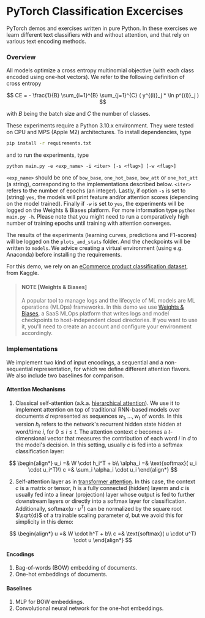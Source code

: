 # PyTorch Classification Excercises

PyTorch demos and exercises written in pure Python. In these exercises
we learn different text classifiers with and without attention, and that
rely on various text encoding methods.

### Overview

All models optimize a cross entropy multinomial objective
(with each class encoded using one-hot vectors). We refer to the following definition
of cross entropy

$$
CE = - \frac{1}{B} \sum_{i=1}^{B} \sum_{j=1}^{C} ( y^{(i)}_j * \ln p^{(i)}_j )
$$

with $B$ being the batch size and $C$ the number of classes.

These experiments require a Python 3.10.x environment. They were tested on CPU and MPS
(Apple M2) architectures. To install dependencies, type
```bash
pip install -r requirements.txt
```
and to run the experiments, type
```
python main.py -e <exp_name> -i <iter> [-s <flag>] [-w <flag>]
```
`<exp_name>` should be one of `bow_base`, `one_hot_base`, `bow_att` or `one_hot_att` (a string), corresponding
to the implementations described below. `<iter>` refers to the number of epochs (an integer). Lastly, 
if option `-s` is set to (string) `yes`, the models will print feature and/or attention scores (depending on the model trained). Finally if `-w` is set to `yes`, the experiments will be logged on the Weights & 
Biases platform. For more information type `python main.py -h`. Please note that you might need to run a comparatively high number of training epochs until training with attention converges.

The results of the experiments (learning curves, predictions and F1-scores) will be logged on the `plots_and_stats` folder. And the checkpoints will be written to `models`.
We advice creating a virtual environment (using e.g. Anaconda) before installing the requirements.

For this demo, we rely on an [eCommerce product classification dataset](https://www.kaggle.com/datasets/carrie1/ecommerce-data), from Kaggle.

>#### NOTE [Weights & Biases]
>A popular tool to manage logs and the lifecycle of ML models are
>ML operations (MLOps) frameworks. In this demo we use [Weights & Biases](https://wandb.ai/site/), a SaaS MLOps platform that writes 
>logs and model checkpoints to host-independent cloud directories. If you want to use it, you'll need to create an account and
>configure your environment accordingly.

### Implementations

We implement two kind of input encodings, a sequential and a non-sequential representation, for which
we define different attention flavors. We also include two baselines for comparison. 

#### Attention Mechanisms

1) Classical self-attention (a.k.a. [hierarchical attention](https://aclanthology.org/N16-1174.pdf)).
   We use it to implement attention on top of traditional RNN-based models over
   documents $d$ represented as sequences $w_1,\dots,w_t$ of words.
   In this version $h_i$ refers to
   the network's recurrent hidden state hidden at word/time $i$, for $0 \leq i \leq t$.
   The attention context $c$ becomes a $t$-dimensional vector that measures the contribution of
   each word $i$ in $d$ to the model's decision. In this setting, usually $c$ is fed into
   a softmax classification layer:

  $$
  \begin{align*}
  u_i =& W \cdot h_i^T + b\\
  \alpha_i =& \text{softmax}( u_i \cdot u_i^T)\\
  c =& \sum_i \alpha_i \cdot u_i  
  \end{align*}
  $$

2) Self-attention layer as in [transformer attention](https://arxiv.org/pdf/1706.03762). In this case, the context
   $c$ is a matrix or tensor,
   $h$ is a fully connected (hidden) layerm and $c$ is usually fed into a linear (projection) layer
   whose output is fed to further downstream layers or directly into a softmax layer for classification.
   Additionally, $\text{softmax}( u \cdot u^T)$ can be normalized by
   the square root $\sqrt{d}$ of a trainable scaling parameter $d$, but we avoid this for simplicity in this demo:
  
  $$
  \begin{align*}
  u =& W \cdot h^T + b\\
  c =& \text{softmax}( u \cdot u^T) \cdot u
  \end{align*}
  $$

#### Encodings

1) Bag-of-words (BOW) embedding of documents.
2) One-hot embeddings of documents.

#### Baselines

1) MLP for BOW embeddings.
2) Convolutional neural network for the one-hot embeddings.
